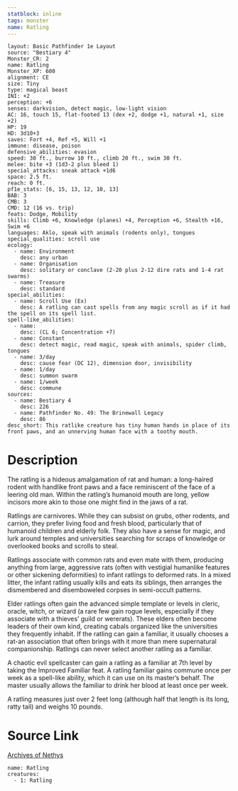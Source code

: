 ```yaml
---
statblock: inline
tags: monster
name: Ratling
---
```

```statblock
layout: Basic Pathfinder 1e Layout
source: "Bestiary 4"
Monster_CR: 2
name: Ratling
Monster_XP: 600
alignment: CE
size: Tiny
type: magical beast
INI: +2
perception: +6
senses: darkvision, detect magic, low-light vision
AC: 16, touch 15, flat-footed 13 (dex +2, dodge +1, natural +1, size +2)
HP: 19
HD: 3d10+3
saves: Fort +4, Ref +5, Will +1
immune: disease, poison
defensive_abilities: evasion
speed: 30 ft., burrow 10 ft., climb 20 ft., swim 30 ft.
melee: bite +3 (1d3-2 plus bleed 1)
special_attacks: sneak attack +1d6
space: 2.5 ft.
reach: 0 ft.
pf1e_stats: [6, 15, 13, 12, 10, 13]
BAB: 3
CMB: 3
CMD: 12 (16 vs. trip)
feats: Dodge, Mobility
skills: Climb +6, Knowledge (planes) +4, Perception +6, Stealth +16, Swim +6
languages: Aklo, speak with animals (rodents only), tongues
special_qualities: scroll use
ecology:
  - name: Environment
    desc: any urban
  - name: Organisation
    desc: solitary or conclave (2-20 plus 2-12 dire rats and 1-4 rat swarms)
  - name: Treasure
    desc: standard
special_abilities:
  - name: Scroll Use (Ex)
    desc: A ratling can cast spells from any magic scroll as if it had the spell on its spell list.
spell-like_abilities:
  - name:
    desc: (CL 6; Concentration +7)
  - name: Constant
    desc: detect magic, read magic, speak with animals, spider climb, tongues
  - name: 3/day
    desc: cause fear (DC 12), dimension door, invisibility
  - name: 1/day
    desc: summon swarm
  - name: 1/week
    desc: commune
sources:
  - name: Bestiary 4
    desc: 226
  - name: Pathfinder No. 49: The Brinewall Legacy
    desc: 86
desc_short: This ratlike creature has tiny human hands in place of its front paws, and an unnerving human face with a toothy mouth.
```
# Description
The ratling is a hideous amalgamation of rat and human: a long-haired rodent with handlike front paws and a face reminiscent of the face of a leering old man. Within the ratling’s humanoid mouth are long, yellow incisors more akin to those one might find in the jaws of a rat.

Ratlings are carnivores. While they can subsist on grubs, other rodents, and carrion, they prefer living food and fresh blood, particularly that of humanoid children and elderly folk. They also have a sense for magic, and lurk around temples and universities searching for scraps of knowledge or overlooked books and scrolls to steal.

Ratlings associate with common rats and even mate with them, producing anything from large, aggressive rats (often with vestigial humanlike features or other sickening deformities) to infant ratlings to deformed rats. In a mixed litter, the infant ratling usually kills and eats its siblings, then arranges the dismembered and disemboweled corpses in semi-occult patterns.

Elder ratlings often gain the advanced simple template or levels in cleric, oracle, witch, or wizard (a rare few gain rogue levels, especially if they associate with a thieves’ guild or wererats). These elders often become leaders of their own kind, creating cabals organized like the universities they frequently inhabit. If the ratling can gain a familiar, it usually chooses a rat-an association that often brings with it more than mere supernatural companionship. Ratlings can never select another ratling as a familiar.

A chaotic evil spellcaster can gain a ratling as a familiar at 7th level by taking the Improved Familiar feat. A ratling familiar gains commune once per week as a spell-like ability, which it can use on its master’s behalf. The master usually allows the familiar to drink her blood at least once per week.

A ratling measures just over 2 feet long (although half that length is its long, ratty tail) and weighs 10 pounds.
# Source Link
[Archives of Nethys](https://aonprd.com/MonsterDisplay.aspx?ItemName=Ratling)
```encounter-table
name: Ratling
creatures:
  - 1: Ratling
```
